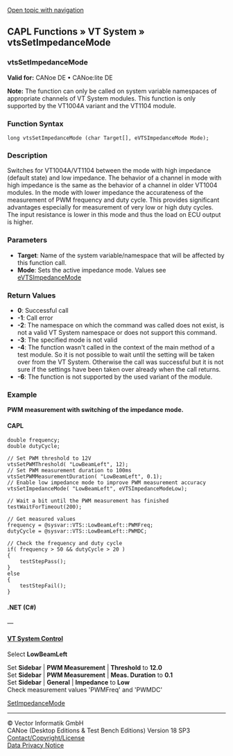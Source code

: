 [Open topic with navigation](../../../../../CANoeDEFamily.htm#Topics/CAPLFunctions/VTSystem/Functions/CAPLfunctionVTSvtsSetImpedanceMode.md)

## CAPL Functions » VT System » vtsSetImpedanceMode

### vtsSetImpedanceMode

**Valid for:** CANoe DE • CANoe:lite DE

**Note:** The function can only be called on system variable namespaces of appropriate channels of VT System modules. This function is only supported by the VT1004A variant and the VT1104 module.

### Function Syntax

```plaintext
long vtsSetImpedanceMode (char Target[], eVTSImpedanceMode Mode);
```

### Description

Switches for VT1004A/VT1104 between the mode with high impedance (default state) and low impedance. The behavior of a channel in mode with high impedance is the same as the behavior of a channel in older VT1004 modules. In the mode with lower impedance the accurateness of the measurement of PWM frequency and duty cycle. This provides significant advantages especially for measurement of very low or high duty cycles. The input resistance is lower in this mode and thus the load on ECU output is higher.

### Parameters

- **Target**: Name of the system variable/namespace that will be affected by this function call.
- **Mode**: Sets the active impedance mode. Values see [eVTSImpedanceMode](../CAPLfunctionsVTSystemEnumeration.md#eVTSImpedanceMode)

### Return Values

- **0**: Successful call
- **-1**: Call error
- **-2**: The namespace on which the command was called does not exist, is not a valid VT System namespace or does not support this command.
- **-3**: The specified mode is not valid
- **-4**: The function wasn't called in the context of the main method of a test module. So it is not possible to wait until the setting will be taken over from the VT System. Otherwise the call was successful but it is not sure if the settings have been taken over already when the call returns.
- **-6**: The function is not supported by the used variant of the module.

### Example

**PWM measurement with switching of the impedance mode.**

#### CAPL

```plaintext
double frequency;
double dutyCycle;

// Set PWM threshold to 12V
vtsSetPWMThreshold( "LowBeamLeft", 12);
// Set PWM measurement duration to 100ms
vtsSetPWMMeasurementDuration( "LowBeamLeft", 0.1);
// Enable low impedance mode to improve PWM measurement accuracy
vtsSetImpedanceMode( "LowBeamLeft", eVTSImpedanceModeLow);

// Wait a bit until the PWM measurement has finished
testWaitForTimeout(200);

// Get measured values
frequency = @sysvar::VTS::LowBeamLeft::PWMFreq;
dutyCycle = @sysvar::VTS::LowBeamLeft::PWMDC;

// Check the frequency and duty cycle
if( frequency > 50 && dutyCycle > 20 )
{
    testStepPass();
}
else
{
    testStepFail();
}
```

#### .NET (C#)

—

#### [VT System Control](../../../CANoeCANalyzer/VTSystem/VTSystemControl/VTSControl.md)

Select **LowBeamLeft**

Set **Sidebar** | **PWM Measurement** | **Threshold** to **12.0**  
Set **Sidebar** | **PWM Measurement** | **Meas. Duration** to **0.1**  
Set **Sidebar** | **General** | **Impedance** to **Low**  
Check measurement values 'PWMFreq' and 'PWMDC'

[SetImpedanceMode](CAPLfunctionVTSSetImpedanceMode.md)

---

© Vector Informatik GmbH  
CANoe (Desktop Editions & Test Bench Editions) Version 18 SP3  
[Contact/Copyright/License](../../../Shared/ContactCopyrightLicense.md)  
[Data Privacy Notice](https://www.vector.com/int/en/company/get-info/privacy-policy/)
